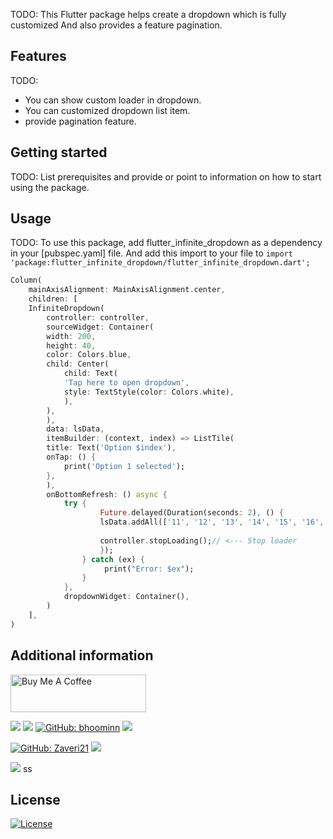TODO: This Flutter package helps create a dropdown which is fully customized And also provides a feature pagination.

## Features

TODO: 
- You can show custom loader in dropdown.  
- You can customized dropdown list item.
- provide pagination feature. 


## Getting started

TODO: List prerequisites and provide or point to information on how to
start using the package.

## Usage

TODO: To use this package, add flutter_infinite_dropdown as a dependency in your [pubspec.yaml] file. And add this import to your file
to `import 'package:flutter_infinite_dropdown/flutter_infinite_dropdown.dart';
` 

```dart
Column(
    mainAxisAlignment: MainAxisAlignment.center,
    children: [
    InfiniteDropdown(
        controller: controller,
        sourceWidget: Container(
        width: 200,
        height: 40,
        color: Colors.blue,
        child: Center(
            child: Text(
            'Tap here to open dropdown',
            style: TextStyle(color: Colors.white),
            ),
        ),
        ),
        data: lsData,
        itemBuilder: (context, index) => ListTile(
        title: Text('Option $index'),
        onTap: () {
            print('Option 1 selected');
        },
        ),
        onBottomRefresh: () async {
            try {
                    Future.delayed(Duration(seconds: 2), () {
                    lsData.addAll(['11', '12', '13', '14', '15', '16', '17', '18', '19', '20']);
                    
                    controller.stopLoading();// <--- Stop loader
                    });
                } catch (ex) {
                     print("Error: $ex");
                }
            },
            dropdownWidget: Container(),
        )
    ],
)
```

 ## Additional information

<!--TODO: Tell users more about the package: where to find more information, how to 
contribute to the package, how to file issues, what response they can expect 
from the package authors, and more. -->

<a href="https://www.buymeacoffee.com/vishaljhavu" target="_blank"><img src="https://cdn.buymeacoffee.com/buttons/v2/default-yellow.png" alt="Buy Me A Coffee" style="height: 60px !important;width: 217px !important;" ></a>

<a href="https://opensource.org/licenses/MIT" target="_blank"><img src="https://img.shields.io/badge/License-MIT-yellow.svg"/></a>
<a href="https://opensource.org/licenses/Apache-2.0" target="_blank"><img src="https://badges.frapsoft.com/os/v1/open-source.svg?v=102"/></a>
<a href="https://github.com/Zaveri21/flutter_infinite_dropdown/issues" target="_blank"><img alt="GitHub: bhoominn" src="https://img.shields.io/github/issues-raw/Zaveri21/flutter_infinite_dropdown?style=flat" /></a>
<img src="https://img.shields.io/github/last-commit/Zaveri21/flutter_infinite_dropdown" />

<a href="https://github.com/bhooZaveri21"><img alt="GitHub: Zaveri21" src="https://img.shields.io/github/followers/Zaveri21?label=Follow&style=social" /></a>
<a href="https://github.com/Zaveri21/flutter_infinite_dropdown"><img src="https://img.shields.io/github/stars/Zaveri21/flutter_infinite_dropdown?style=social" /></a>

<a href="https://saythanks.io/to/Zaveri21" target="_blank"><img src="https://img.shields.io/badge/Say%20Thanks-!-1EAEDB.svg"/></a> ss

## License

[![License](https://img.shields.io/badge/license-MIT-blue.svg)](/LICENSE)

